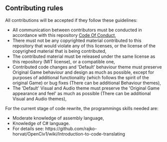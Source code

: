## Contributing rules
<p>All contributions will be accepted if they follow these guidelines:</p>
<ul>
<li>All communication between contributors must be conducted in accordance with this repository 
	<a href="https://github.com/rajko-horvat/OpenCiv1/.github/code_of_conduct.md">Code Of Conduct</a>,</li>
<li>There must not be any copyrighted material contributed to this repository that would violate any of this licenses, or the license of the copyrighed material that is being contributed,</li>
<li>The contributed material must be released under the same license as this repository (MIT license), or a compatible one,</li>
<li>Contributed code changes and 'Default' behaviour theme must preserve Original Game behaviour and design as much as possible, 
	except for purposes of additional functionality (which follows the spirit of the original Game) or bug fixes (There can be additional Behaviour themes),</li>
<li>The 'Default' Visual and Audio theme must preserve the 'Original Game appearance and feel' as much as possible (There can be additional Visual and Audio themes),</li>
</ul>

<p>For the current stage of code rewrite, the programmings skills needed are:</p>
<ul>
<li>Moderate knowledge of assembly language,</li>
<li>Knowledge of C# language.</li>
<li>For details see: https://github.com/rajko-horvat/OpenCiv1/wiki/Introduction-to-code-translating</li>
</ul>
